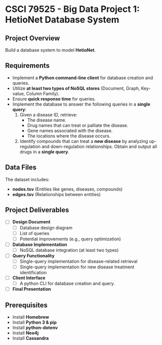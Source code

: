 # CSCI 79525 - Big Data Project 1: HetioNet Database System

## Project Overview
Build a database system to model **HetioNet**. 

## Requirements
- Implement a **Python command-line client** for database creation and queries.
- Utilize **at least two types of NoSQL stores** (Document, Graph, Key-value, Column Family).
- Ensure **quick response time** for queries.
- Implement the database to answer the following queries in a **single query**:
  1. Given a disease ID, retrieve:
     - The disease name.
     - Drug names that can treat or palliate the disease.
     - Gene names associated with the disease.
     - The locations where the disease occurs.
  2. Identify compounds that can treat a **new disease** by analyzing up-regulation and down-regulation relationships. Obtain and output all drugs in a **single query**.

## Data Files
The dataset includes:
- **nodes.tsv** (Entities like genes, diseases, compounds)
- **edges.tsv** (Relationships between entities)

## Project Deliverables
- [ ] **Design Document** 
  - [ ] Database design diagram
  - [ ] List of queries
  - [ ] Potential improvements (e.g., query optimization)
- [ ] **Database Implementation**
  - [ ] NoSQL database integration (at least two types)
- [ ] **Query Functionality**
  - [ ] Single-query implementation for disease-related retrieval
  - [ ] Single-query implementation for new disease treatment identification
- [ ] **Client Interface**
  - [ ] A python CLI for database creation and query.
- [ ] **Final Presentation**

## Prerequisites
- Install **Homebrew**
- Install **Python 3 & pip**
- Install **python-dotenv** 
- Install **Neo4j**
- Install **Cassandra**

